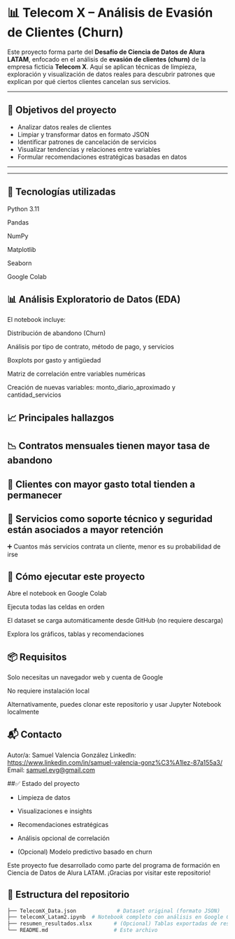 # 📊 Telecom X – Análisis de Evasión de Clientes (Churn)

Este proyecto forma parte del **Desafío de Ciencia de Datos de Alura LATAM**, enfocado en el análisis de **evasión de clientes (churn)** de la empresa ficticia **Telecom X**. Aquí se aplican técnicas de limpieza, exploración y visualización de datos reales para descubrir patrones que explican por qué ciertos clientes cancelan sus servicios.

---

## 🧠 Objetivos del proyecto

- Analizar datos reales de clientes
- Limpiar y transformar datos en formato JSON
- Identificar patrones de cancelación de servicios
- Visualizar tendencias y relaciones entre variables
- Formular recomendaciones estratégicas basadas en datos

---


---
## 🔧 Tecnologías utilizadas
Python 3.11

Pandas

NumPy

Matplotlib

Seaborn

Google Colab

## 📊 Análisis Exploratorio de Datos (EDA)
El notebook incluye:

Distribución de abandono (Churn)

Análisis por tipo de contrato, método de pago, y servicios

Boxplots por gasto y antigüedad

Matriz de correlación entre variables numéricas

Creación de nuevas variables: monto_diario_aproximado y cantidad_servicios

## 📈 Principales hallazgos
## 📉 Contratos mensuales tienen mayor tasa de abandono

## 🧾 Clientes con mayor gasto total tienden a permanecer

## 🔐 Servicios como soporte técnico y seguridad están asociados a mayor retención

➕ Cuantos más servicios contrata un cliente, menor es su probabilidad de irse

## 🚀 Cómo ejecutar este proyecto
Abre el notebook en Google Colab

Ejecuta todas las celdas en orden

El dataset se carga automáticamente desde GitHub (no requiere descarga)

Explora los gráficos, tablas y recomendaciones

## 📦 Requisitos
Solo necesitas un navegador web y cuenta de Google

No requiere instalación local

Alternativamente, puedes clonar este repositorio y usar Jupyter Notebook localmente

## 📬 Contacto
Autor/a: Samuel Valencia González
LinkedIn: https://www.linkedin.com/in/samuel-valencia-gonz%C3%A1lez-87a155a3/
Email: samuel.evg@gmail.com

##✅ Estado del proyecto
 - Limpieza de datos

 - Visualizaciones e insights

 - Recomendaciones estratégicas

 - Análisis opcional de correlación

 - (Opcional) Modelo predictivo basado en churn

Este proyecto fue desarrollado como parte del programa de formación en Ciencia de Datos de Alura LATAM. ¡Gracias por visitar este repositorio!

## 📁 Estructura del repositorio

```bash
├── TelecomX_Data.json             # Dataset original (formato JSON)
├── telecomX_Latam2.ipynb  # Notebook completo con análisis en Google Colab
├── resumen_resultados.xlsx       # (Opcional) Tablas exportadas de resultados clave
└── README.md                     # Este archivo


